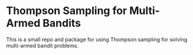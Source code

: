 # Thompson Sampling for Multi-Armed Bandits

This is a small repo and package for using Thompson sampling for solving multi-armed bandit problems.
